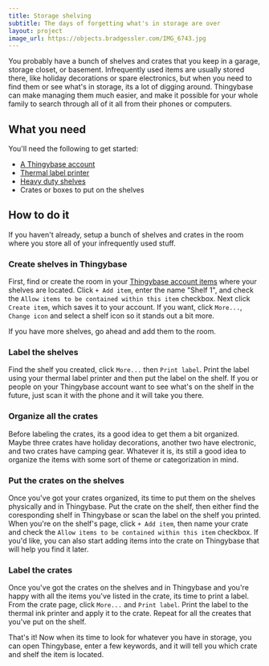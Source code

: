 ```yaml
---
title: Storage shelving
subtitle: The days of forgetting what's in storage are over
layout: project
image_url: https://objects.bradgessler.com/IMG_6743.jpg
---
```


You probably have a bunch of shelves and crates that you keep in a garage, storage closet, or basement. Infrequently used items are usually stored there, like holiday decorations or spare electronics, but when you need to find them or see what's in storage, its a lot of digging around. Thingybase can make managing them much easier, and make it possible for your whole family to search through all of it all from their phones or computers.

## What you need

You'll need the following to get started:

* [A Thingybase account](/launch)
* [Thermal label printer](/help/printers)
* [Heavy duty shelves](https://www.amazon.com/s?k=deep+freezer)
* Crates or boxes to put on the shelves

## How to do it

If you haven't already, setup a bunch of shelves and crates in the room where you store all of your infrequently used stuff.

### Create shelves in Thingybase

First, find or create the room in your [Thingybase account items](/launch/items) where your shelves are located. Click `+ Add item`, enter the name "Shelf 1", and check the `Allow items to be contained within this item` checkbox. Next click `Create item`, which saves it to your account. If you want, click `More...`, `Change icon` and select a shelf icon so it stands out a bit more.

If you have more shelves, go ahead and add them to the room.

### Label the shelves

Find the shelf you created, click `More...` then `Print label`. Print the label using your thermal label printer and then put the label on the shelf. If you or people on your Thingybase account want to see what's on the shelf in the future, just scan it with the phone and it will take you there.

### Organize all the crates

Before labeling the crates, its a good idea to get them a bit organized. Maybe three crates have holiday decorations, another two have electronic, and two crates have camping gear. Whatever it is, its still a good idea to organize the items with some sort of theme or categorization in mind.

### Put the crates on the shelves

Once you've got your crates organized, its time to put them on the shelves physically and in Thingybase. Put the crate on the shelf, then either find the coresponding shelf in Thingybase or scan the label on the shelf you printed. When you're on the shelf's page, click `+ Add item`, then name your crate and check the `Allow items to be contained within this item` checkbox. If you'd like, you can also start adding items into the crate on Thingybase that will help you find it later.

### Label the crates

Once you've got the crates on the shelves and in Thingybase and you're happy with all the items you've listed in the crate, its time to print a label. From the crate page, click `More...` and `Print label`. Print the label to the thermal ink printer and apply it to the crate. Repeat for all the creates that you've put on the shelf.

That's it! Now when its time to look for whatever you have in storage, you can open Thingybase, enter a few keywords, and it will tell you which crate and shelf the item is located.